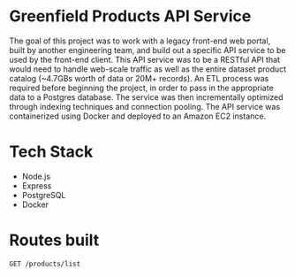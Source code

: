 # Greenfield Products API Service

The goal of this project was to work with a legacy front-end web portal, built by another engineering team, and build out a specific API service to be used by the front-end client. This API service was to be a RESTful API that would need to handle web-scale traffic as well as the entire dataset product catalog (~4.7GBs worth of data or 20M+ records). An ETL process was required before beginning the project, in order to pass in the appropriate data to a Postgres database. The service was then incrementally optimized through indexing techniques and connection pooling. The API service was containerized using Docker and deployed to an Amazon EC2 instance. 

# Tech Stack

- Node.js
- Express
- PostgreSQL
- Docker

# Routes built
```
GET /products/list
```
